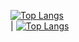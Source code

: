  
[![Top Langs](https://github-readme-stats.vercel.app/api/top-langs/?username=frandreoli&layout=compact&title=Languages)](https://github.com/anuraghazra/github-readme-stats)    
| [![Top Langs](https://github-readme-stats.vercel.app/api/top-langs/?username=frandreoli&layout=compact&title=Languages)](https://github.com/anuraghazra/github-readme-stats) 
